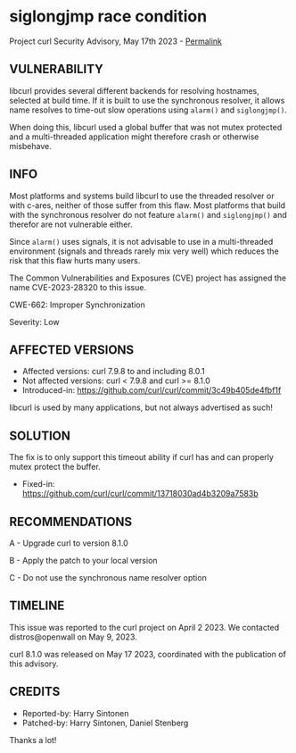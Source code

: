 siglongjmp race condition
=========================

Project curl Security Advisory, May 17th 2023 -
[Permalink](https://curl.se/docs/CVE-2023-28320.html)

VULNERABILITY
-------------

libcurl provides several different backends for resolving hostnames, selected
at build time. If it is built to use the synchronous resolver, it allows name
resolves to time-out slow operations using `alarm()` and `siglongjmp()`.

When doing this, libcurl used a global buffer that was not mutex protected and
a multi-threaded application might therefore crash or otherwise misbehave.

INFO
----

Most platforms and systems build libcurl to use the threaded resolver or with
c-ares, neither of those suffer from this flaw. Most platforms that build with
the synchronous resolver do not feature `alarm()` and `siglongjmp()` and
therefor are not vulnerable either.

Since `alarm()` uses signals, it is not advisable to use in a multi-threaded
environment (signals and threads rarely mix very well) which reduces the risk
that this flaw hurts many users.

The Common Vulnerabilities and Exposures (CVE) project has assigned the name
CVE-2023-28320 to this issue.

CWE-662: Improper Synchronization

Severity: Low

AFFECTED VERSIONS
-----------------

- Affected versions: curl 7.9.8 to and including 8.0.1
- Not affected versions: curl < 7.9.8 and curl >= 8.1.0
- Introduced-in: https://github.com/curl/curl/commit/3c49b405de4fbf1f

libcurl is used by many applications, but not always advertised as such!

SOLUTION
------------

The fix is to only support this timeout ability if curl has and can properly
mutex protect the buffer.

- Fixed-in: https://github.com/curl/curl/commit/13718030ad4b3209a7583b

RECOMMENDATIONS
--------------

 A - Upgrade curl to version 8.1.0

 B - Apply the patch to your local version

 C - Do not use the synchronous name resolver option
 
TIMELINE
--------

This issue was reported to the curl project on April 2 2023. We contacted
distros@openwall on May 9, 2023.

curl 8.1.0 was released on May 17 2023, coordinated with the publication of
this advisory.

CREDITS
-------

- Reported-by: Harry Sintonen
- Patched-by: Harry Sintonen, Daniel Stenberg

Thanks a lot!
